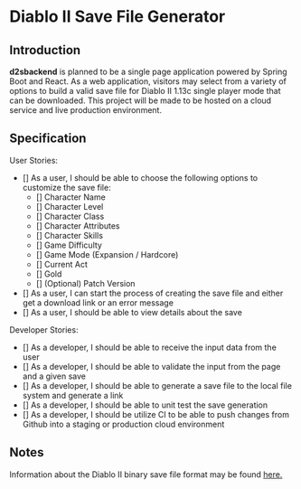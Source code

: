 # Diablo II Save File Generator

## Introduction
**d2sbackend** is planned to be a single page application powered by Spring Boot and React. As a web application, visitors may select from a variety of options to build a valid save file for Diablo II 1.13c single player mode that can be downloaded. This project will be made to be hosted on a cloud service and live production environment.

## Specification

User Stories:

* [] As a user, I should be able to choose the following options to customize the save file:
  * [] Character Name
  * [] Character Level
  * [] Character Class
  * [] Character Attributes
  * [] Character Skills
  * [] Game Difficulty
  * [] Game Mode (Expansion / Hardcore)
  * [] Current Act
  * [] Gold
  * [] (Optional) Patch Version
* [] As a user, I can start the process of creating the save file and either get a download link or an error message
* [] As a user, I should be able to view details about the save

Developer Stories:

* [] As a developer, I should be able to receive the input data from the user
* [] As a developer, I should be able to validate the input from the page and a given save
* [] As a developer, I should be able to generate a save file to the local file system and generate a link
* [] As a developer, I should be able to unit test the save generation
* [] As a developer, I should be utilize CI to be able to push changes from Github into a staging or production cloud environment

## Notes

Information about the Diablo II binary save file format may be found [here.](https://github.com/nokka/d2s)
